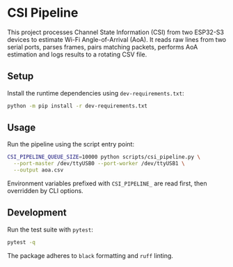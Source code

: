 # CSI Pipeline

This project processes Channel State Information (CSI) from two ESP32-S3 devices to estimate Wi-Fi Angle-of-Arrival (AoA).
It reads raw lines from two serial ports, parses frames, pairs matching packets, performs AoA estimation and logs results to a rotating CSV file.

## Setup

Install the runtime dependencies using `dev-requirements.txt`:

```bash
python -m pip install -r dev-requirements.txt
```

## Usage

Run the pipeline using the script entry point:

```bash
CSI_PIPELINE_QUEUE_SIZE=10000 python scripts/csi_pipeline.py \
  --port-master /dev/ttyUSB0 --port-worker /dev/ttyUSB1 \
  --output aoa.csv
```

Environment variables prefixed with ``CSI_PIPELINE_`` are read first, then
overridden by CLI options.

## Development

Run the test suite with `pytest`:

```bash
pytest -q
```

The package adheres to `black` formatting and `ruff` linting.
